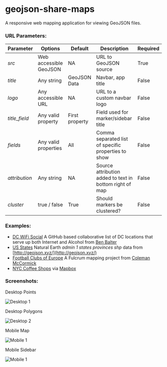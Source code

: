 geojson-share-maps
===========

A responsive web mapping application for viewing GeoJSON files.

### URL Parameters:

| Parameter     | Options                 | Default       | Description                                              | Required |
| ------------- | ----------------------- | ------------- | -------------------------------------------------------- | -------- |
| _src_         | Web accessible GeoJSON  | NA            | URL to GeoJSON source                                    | True     |
| _title_       | Any string              | GeoJSON Data  | Navbar, app title                                        | False    |
| _logo_        | Any accessible URL      | NA            | URL to a custom navbar logo                              | False    |
| _title_field_ | Any valid property      | First property| Field used for marker/sidebar title                      | False    |
| _fields_      | Any valid properties    | All           | Comma separated list of specific properties to show      | False    |
| _attribution_ | Any string              | NA            | Source attribution added to text in bottom right of map  | False    |
| _cluster_     | true / false            | True          | Should markers be clustered?                             | False    |

### Examples:

- [DC WiFi Social](http://bmcbride.github.io/geojson-share-maps/?src=https://raw.githubusercontent.com/benbalter/dc-wifi-social/master/bars.geojson&fields=name,address&title=DC%20WiFi%20Social&title_field=name&attribution=https://github.com/benbalter/dc-wifi-social) A GitHub based collaborative list of DC locations that serve up both Internet and Alcohol from [Ben Balter](https://github.com/benbalter/dc-wifi-social)
- [US States](http://bmcbride.github.io/geojson-share-maps/?src=https://d2ad6b4ur7yvpq.cloudfront.net/naturalearth-3.3.0/ne_110m_admin_1_states_provinces_shp.geojson&logo=https://upload.wikimedia.org/wikipedia/en/thumb/a/a4/Flag_of_the_United_States.svg/320px-Flag_of_the_United_States.svg.png&fields=name,name_alt,adm1_code,region,wikipedia&title=US%20States&attribution=States%20courtesy%20of%20geojson.xyz) Natural Earth _admin 1 states provinces shp_ data from [http://geojson.xyz/](http://geojson.xyz/)
- [Football Clubs of Europe](http://bmcbride.github.io/geojson-share-maps/?src=https://web.fulcrumapp.com/shares/82982e4c55707a34.geojson&fields=name,full_name,ground,league,city,state_province,country,photo&title=Football%20Clubs%20of%20Europe&title_field=name&attribution=Courtesy%20of%20Coleman%20McCormick&cluster=true) A Fulcrum mapping project from [Coleman McCormick](https://github.com/colemanm/)
- [NYC Coffee Shops](http://bmcbride.github.io/geojson-share-maps/?src=http://api.tiles.mapbox.com/v3/mapbox.o11ipb8h/markers.geojson&fields=name,description&title=NYC%20Coffee%20Shops&title_field=name&attribution=Courtesy%20of%20Mapbox&cluster=false) via [Mapbox](https://www.mapbox.com/blog/open-web-geojson/)

### Screenshots:

Desktop Points

![Desktop 1](http://bmcbride.github.io/geojson-share-maps/screenshots/desktop-1.png)

Desktop Polygons

![Desktop 2](http://bmcbride.github.io/geojson-share-maps/screenshots/desktop-2.png)

Mobile Map

![Mobile 1](http://bmcbride.github.io/geojson-share-maps/screenshots/mobile-1.png)

Mobile Sidebar

![Mobile 1](http://bmcbride.github.io/geojson-share-maps/screenshots/mobile-2.png)
